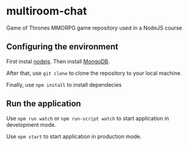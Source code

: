 # multiroom-chat
Game of Thrones MMORPG game repository used in a NodeJS course

## Configuring the environment
First instal [nodejs](https://nodejs.org/). Then install [MongoDB](https://www.mongodb.com/).

After that, use `git clone` to clone the repository to your local machine.

Finally, use `npm install` to install dependecies

## Run the application
Use `npm run watch` or `npm run-script watch` to start application in development mode.

Use `npm start` to start application in production mode.